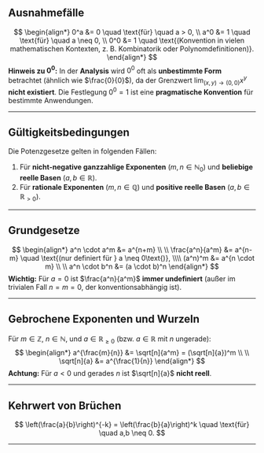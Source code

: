 
## **Ausnahmefälle**
$$
\begin{align*}
0^a &= 0 \quad \text{für} \quad a > 0, \\
a^0 &= 1 \quad \text{für} \quad a \neq 0, \\
0^0 &= 1 \quad \text{(Konvention in vielen mathematischen Kontexten, z. B. Kombinatorik oder Polynomdefinitionen)}.
\end{align*}
$$
**Hinweis zu $0^0$:**
In der **Analysis** wird $0^0$ oft als **unbestimmte Form** betrachtet (ähnlich wie $\frac{0}{0}$), da der Grenzwert $\lim_{(x,y) \to (0,0)} x^y$ **nicht existiert**. Die Festlegung $0^0 = 1$ ist eine **pragmatische Konvention** für bestimmte Anwendungen.

---
## **Gültigkeitsbedingungen**
Die Potenzgesetze gelten in folgenden Fällen:
1. Für **nicht-negative ganzzahlige Exponenten** ($m,n \in \mathbb{N}_0$) und **beliebige reelle Basen** ($a,b \in \mathbb{R}$).
2. Für **rationale Exponenten** ($m,n \in \mathbb{Q}$) und **positive reelle Basen** ($a,b \in \mathbb{R}_{>0}$).

---
## Grundgesetze
$$
\begin{align*}
a^n \cdot a^m &= a^{n+m} \\ \\
\frac{a^n}{a^m} &= a^{n-m} \quad \text{(nur definiert für } a \neq 0\text{)}, \\\\
(a^n)^m &= a^{n \cdot m} \\ \\
a^n \cdot b^n &= (a \cdot b)^n
\end{align*}
$$
**Wichtig:**
Für $a = 0$ ist $\frac{a^n}{a^m}$ **immer undefiniert** (außer im trivialen Fall $n = m = 0$, der konventionsabhängig ist).

---
## Gebrochene Exponenten und Wurzeln
Für $m \in \mathbb{Z}$, $n \in \mathbb{N}$, und $a \in \mathbb{R}_{\geq 0}$ (bzw. $a \in \mathbb{R}$ mit $n$ ungerade):
$$
\begin{align*}
a^{\frac{m}{n}} &= \sqrt[n]{a^m} = (\sqrt[n]{a})^m \\ \\
\sqrt[n]{a} &= a^{\frac{1}{n}}
\end{align*}
$$
**Achtung:**
Für $a < 0$ und gerades $n$ ist $\sqrt[n]{a}$ **nicht reell**.

---
## Kehrwert von Brüchen
$$
\left(\frac{a}{b}\right)^{-k} = \left(\frac{b}{a}\right)^k \quad \text{für} \quad a,b \neq 0.
$$

---
